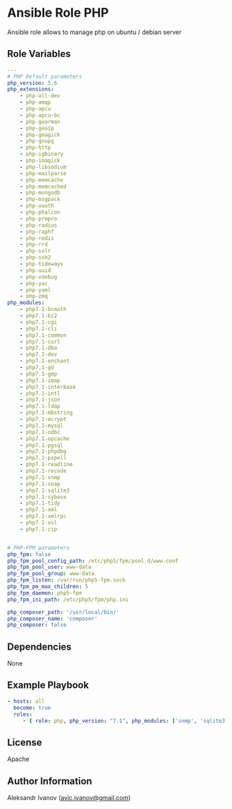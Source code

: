 Ansible Role PHP
=========

Ansible role allows to manage php on ubuntu / debian server


Role Variables
--------------
```yaml
---
# PHP Default parameters
php_version: 5.6
php_extensions:
	- php-all-dev
	- php-amqp
	- php-apcu
	- php-apcu-bc
	- php-gearman
	- php-geoip
	- php-gmagick
	- php-gnupg
	- php-http
	- php-igbinary
	- php-imagick
	- php-libsodium
	- php-mailparse
	- php-memcache
	- php-memcached
	- php-mongodb
	- php-msgpack
	- php-oauth
	- php-phalcon
	- php-propro
	- php-radius
	- php-raphf
	- php-redis
	- php-rrd
	- php-solr
	- php-ssh2
	- php-tideways
	- php-uuid
	- php-xdebug
	- php-yac
	- php-yaml
	- php-zmq
php_modules: 
	- php7.1-bcmath
	- php7.1-bz2
	- php7.1-cgi
	- php7.1-cli
	- php7.1-common
	- php7.1-curl
	- php7.1-dba
	- php7.1-dev
	- php7.1-enchant
	- php7.1-gd
	- php7.1-gmp
	- php7.1-imap
	- php7.1-interbase
	- php7.1-intl
	- php7.1-json
	- php7.1-ldap
	- php7.1-mbstring
	- php7.1-mcrypt
	- php7.1-mysql
	- php7.1-odbc
	- php7.1-opcache
	- php7.1-pgsql
	- php7.1-phpdbg
	- php7.1-pspell
	- php7.1-readline
	- php7.1-recode
	- php7.1-snmp
	- php7.1-soap
	- php7.1-sqlite3
	- php7.1-sybase
	- php7.1-tidy
	- php7.1-xml
	- php7.1-xmlrpc
	- php7.1-xsl
	- php7.1-zip


# PHP-FPM parameters
php_fpm: false
php_fpm_pool_config_path: /etc/php5/fpm/pool.d/www.conf
php_fpm_pool_user: www-data
php_fpm_pool_group: www-data
php_fpm_listen: /var/run/php5-fpm.sock
php_fpm_pm_max_children: 5
php_fpm_daemon: php5-fpm
php_fpm_ini_path: /etc/php5/fpm/php.ini

php_composer_path: '/usr/local/bin/'
php_composer_name: 'composer'
php_composer: false
```

Dependencies
------------

None

Example Playbook
----------------

```yaml
- hosts: all
  become: true
  roles:
     - { role: php, php_version: "7.1", php_modules: ['snmp', 'sqlite3'], php_extensions: ['amqp', 'mongodb'] }
```     


License
-------

Apache

Author Information
------------------

Aleksandr Ivanov (avic.ivanov@gmail.com)

